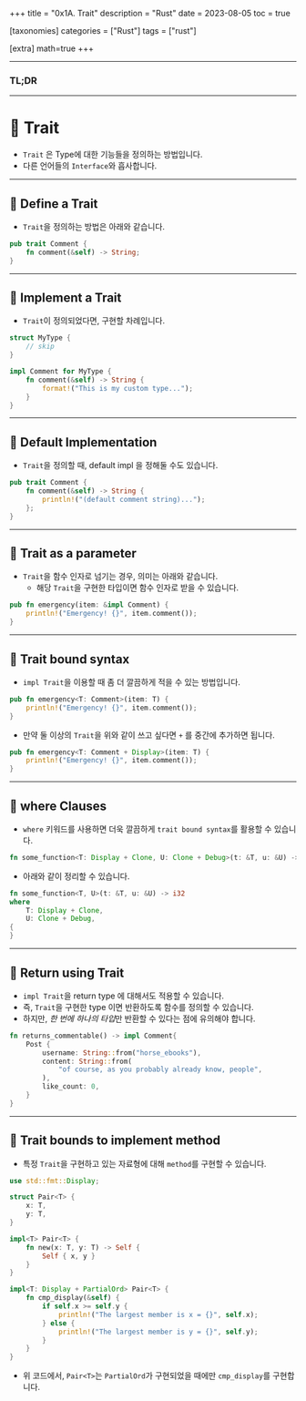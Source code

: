 +++
title = "0x1A. Trait"
description = "Rust"
date = 2023-08-05
toc = true

[taxonomies]
categories = ["Rust"]
tags = ["rust"]

[extra]
math=true
+++

---
### <txtred>**TL;DR**</txtred>

---
# 📌 Trait
- `Trait` 은 <txtylw>Type</txtylw>에 대한 기능들을 정의하는 방법입니다.
- 다른 언어들의 `Interface`와 흡사합니다.

---
## 📍 Define a Trait
- `Trait`을 정의하는 방법은 아래와 같습니다.
```rs
pub trait Comment {
    fn comment(&self) -> String;
}
```
---
## 📍 Implement a Trait
- `Trait`이 정의되었다면, 구현할 차례입니다.

```rs
struct MyType {
    // skip
}

impl Comment for MyType {
    fn comment(&self) -> String {
        format!("This is my custom type...");
    }
}
```
---
## 📍 Default Implementation
- `Trait`을 정의할 때, default impl 을 정해둘 수도 있습니다.

```rs
pub trait Comment {
    fn comment(&self) -> String {
        println!("(default comment string)...");
    };
}
```

---
## 📍 Trait as a parameter
- `Trait`을 함수 인자로 넘기는 경우, 의미는 아래와 같습니다.
    - 해당 `Trait`을 구현한 타입이면 함수 인자로 받을 수 있습니다.

```rs
pub fn emergency(item: &impl Comment) {
    println!("Emergency! {}", item.comment());
}
```
---
## 📍 Trait bound syntax
- `impl Trait`을 이용할 때 좀 더 깔끔하게 적을 수 있는 방법입니다.
```rs
pub fn emergency<T: Comment>(item: T) {
    println!("Emergency! {}", item.comment());
}
```
- 만약 둘 이상의 `Trait`을 위와 같이 쓰고 싶다면 `+` 를 중간에 추가하면 됩니다.
```rs
pub fn emergency<T: Comment + Display>(item: T) {
    println!("Emergency! {}", item.comment());
}
```


---
## 📍 where Clauses
- `where` 키워드를 사용하면 더욱 깔끔하게 `trait bound syntax`를 활용할 수 있습니다.

```rs
fn some_function<T: Display + Clone, U: Clone + Debug>(t: &T, u: &U) -> i32 {}
```
- 아래와 같이 정리할 수 있습니다.
```rs
fn some_function<T, U>(t: &T, u: &U) -> i32
where
    T: Display + Clone,
    U: Clone + Debug,
{
}

```

---
## 📍 Return using Trait
- `impl Trait`을 return type 에 대해서도 적용할 수 있습니다.
- 즉, `Trait`을 구현한 type 이면 반환하도록 함수를 정의할 수 있습니다.
- 하지만, <txtred>*한 번에 하나의 타입*</txtred>만 반환할 수 있다는 점에 유의해야 합니다.
```rs
fn returns_commentable() -> impl Comment{
    Post {
        username: String::from("horse_ebooks"),
        content: String::from(
            "of course, as you probably already know, people",
        ),
        like_count: 0,
    }
}
```

---
## 📍 Trait bounds to implement method
- 특정 `Trait`을 구현하고 있는 자료형에 대해 `method`를 구현할 수 있습니다.

```rs
use std::fmt::Display;

struct Pair<T> {
    x: T,
    y: T,
}

impl<T> Pair<T> {
    fn new(x: T, y: T) -> Self {
        Self { x, y }
    }
}

impl<T: Display + PartialOrd> Pair<T> {
    fn cmp_display(&self) {
        if self.x >= self.y {
            println!("The largest member is x = {}", self.x);
        } else {
            println!("The largest member is y = {}", self.y);
        }
    }
}
```

- 위 코드에서, `Pair<T>`는 `PartialOrd`가 구현되었을 때에만 `cmp_display`를 구현합니다.


